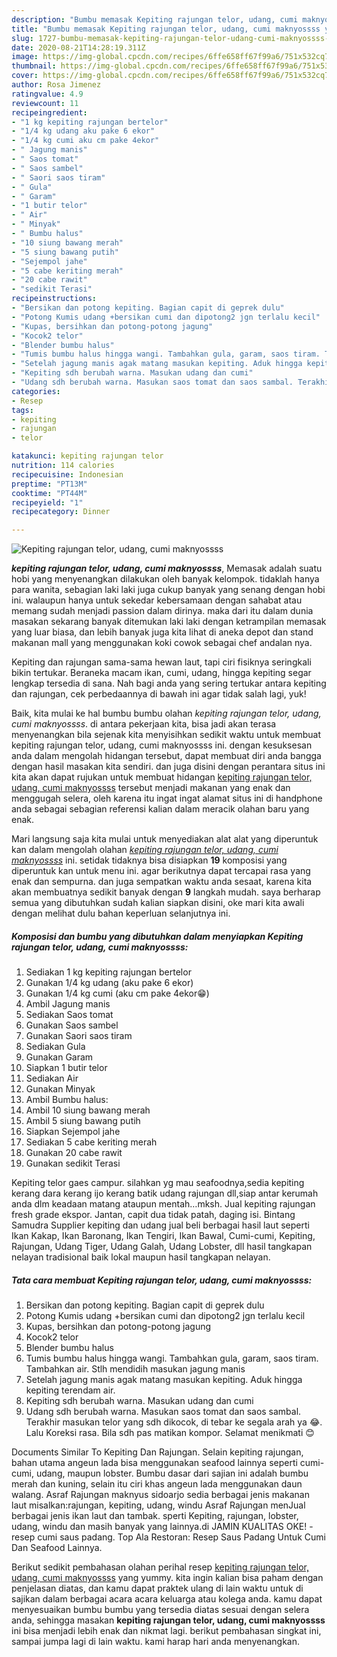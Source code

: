 ```yaml
---
description: "Bumbu memasak Kepiting rajungan telor, udang, cumi maknyossss yang mudah"
title: "Bumbu memasak Kepiting rajungan telor, udang, cumi maknyossss yang mudah"
slug: 1727-bumbu-memasak-kepiting-rajungan-telor-udang-cumi-maknyossss-yang-mudah
date: 2020-08-21T14:28:19.311Z
image: https://img-global.cpcdn.com/recipes/6ffe658ff67f99a6/751x532cq70/kepiting-rajungan-telor-udang-cumi-maknyossss-foto-resep-utama.jpg
thumbnail: https://img-global.cpcdn.com/recipes/6ffe658ff67f99a6/751x532cq70/kepiting-rajungan-telor-udang-cumi-maknyossss-foto-resep-utama.jpg
cover: https://img-global.cpcdn.com/recipes/6ffe658ff67f99a6/751x532cq70/kepiting-rajungan-telor-udang-cumi-maknyossss-foto-resep-utama.jpg
author: Rosa Jimenez
ratingvalue: 4.9
reviewcount: 11
recipeingredient:
- "1 kg kepiting rajungan bertelor"
- "1/4 kg udang aku pake 6 ekor"
- "1/4 kg cumi aku cm pake 4ekor"
- " Jagung manis"
- " Saos tomat"
- " Saos sambel"
- " Saori saos tiram"
- " Gula"
- " Garam"
- "1 butir telor"
- " Air"
- " Minyak"
- " Bumbu halus"
- "10 siung bawang merah"
- "5 siung bawang putih"
- "Sejempol jahe"
- "5 cabe keriting merah"
- "20 cabe rawit"
- "sedikit Terasi"
recipeinstructions:
- "Bersikan dan potong kepiting. Bagian capit di geprek dulu"
- "Potong Kumis udang +bersikan cumi dan dipotong2 jgn terlalu kecil"
- "Kupas, bersihkan dan potong-potong jagung"
- "Kocok2 telor"
- "Blender bumbu halus"
- "Tumis bumbu halus hingga wangi. Tambahkan gula, garam, saos tiram. Tambahkan air. Stlh mendidih masukan jagung manis"
- "Setelah jagung manis agak matang masukan kepiting. Aduk hingga kepiting terendam air."
- "Kepiting sdh berubah warna. Masukan udang dan cumi"
- "Udang sdh berubah warna. Masukan saos tomat dan saos sambal. Terakhir masukan telor yang sdh dikocok, di tebar ke segala arah ya 😂. Lalu Koreksi rasa. Bila sdh pas matikan kompor. Selamat menikmati 😊"
categories:
- Resep
tags:
- kepiting
- rajungan
- telor

katakunci: kepiting rajungan telor 
nutrition: 114 calories
recipecuisine: Indonesian
preptime: "PT13M"
cooktime: "PT44M"
recipeyield: "1"
recipecategory: Dinner

---
```



![Kepiting rajungan telor, udang, cumi maknyossss](https://img-global.cpcdn.com/recipes/6ffe658ff67f99a6/751x532cq70/kepiting-rajungan-telor-udang-cumi-maknyossss-foto-resep-utama.jpg)

<b><i>kepiting rajungan telor, udang, cumi maknyossss</i></b>, Memasak adalah suatu hobi yang menyenangkan dilakukan oleh banyak kelompok. tidaklah hanya para wanita, sebagian laki laki juga cukup banyak yang senang dengan hobi ini. walaupun hanya untuk sekedar kebersamaan dengan sahabat atau memang sudah menjadi passion dalam dirinya. maka dari itu dalam dunia masakan sekarang banyak ditemukan laki laki dengan ketrampilan memasak yang luar biasa, dan lebih banyak juga kita lihat di aneka depot dan stand makanan mall yang menggunakan koki cowok sebagai chef andalan nya.

Kepiting dan rajungan sama-sama hewan laut, tapi ciri fisiknya seringkali bikin tertukar. Beraneka macam ikan, cumi, udang, hingga kepiting segar lengkap tersedia di sana. Nah bagi anda yang sering tertukar antara kepiting dan rajungan, cek perbedaannya di bawah ini agar tidak salah lagi, yuk!

Baik, kita mulai ke hal bumbu bumbu olahan <i>kepiting rajungan telor, udang, cumi maknyossss</i>. di antara pekerjaan kita, bisa jadi akan terasa menyenangkan bila sejenak kita menyisihkan sedikit waktu untuk membuat kepiting rajungan telor, udang, cumi maknyossss ini. dengan kesuksesan anda dalam mengolah hidangan tersebut, dapat membuat diri anda bangga dengan hasil masakan kita sendiri. dan juga disini dengan perantara situs ini kita akan dapat rujukan untuk membuat hidangan <u>kepiting rajungan telor, udang, cumi maknyossss</u> tersebut menjadi makanan yang enak dan menggugah selera, oleh karena itu ingat ingat alamat situs ini di handphone anda sebagai sebagian referensi kalian dalam meracik olahan baru yang enak.


Mari langsung saja kita mulai untuk menyediakan alat alat yang diperuntuk kan dalam mengolah olahan <u><i>kepiting rajungan telor, udang, cumi maknyossss</i></u> ini. setidak tidaknya bisa disiapkan <b>19</b> komposisi yang diperuntuk kan untuk menu ini. agar berikutnya dapat tercapai rasa yang enak dan sempurna. dan juga sempatkan waktu anda sesaat, karena kita akan membuatnya sedikit banyak dengan <b>9</b> langkah mudah. saya berharap semua yang dibutuhkan sudah kalian siapkan disini, oke mari kita awali dengan melihat dulu bahan keperluan selanjutnya ini.

<!--inarticleads1-->

##### Komposisi dan bumbu yang dibutuhkan dalam menyiapkan Kepiting rajungan telor, udang, cumi maknyossss:

1. Sediakan 1 kg kepiting rajungan bertelor
1. Gunakan 1/4 kg udang (aku pake 6 ekor)
1. Gunakan 1/4 kg cumi (aku cm pake 4ekor😁)
1. Ambil  Jagung manis
1. Sediakan  Saos tomat
1. Gunakan  Saos sambel
1. Gunakan  Saori saos tiram
1. Sediakan  Gula
1. Gunakan  Garam
1. Siapkan 1 butir telor
1. Sediakan  Air
1. Gunakan  Minyak
1. Ambil  Bumbu halus:
1. Ambil 10 siung bawang merah
1. Ambil 5 siung bawang putih
1. Siapkan Sejempol jahe
1. Sediakan 5 cabe keriting merah
1. Gunakan 20 cabe rawit
1. Gunakan sedikit Terasi


Kepiting telor gaes campur. silahkan yg mau seafoodnya,sedia kepiting kerang dara kerang ijo kerang batik udang rajungan dll,siap antar kerumah anda dlm keadaan matang ataupun mentah…mksh. Jual kepiting rajungan fresh grade ekspor. Jantan, capit dua tidak patah, daging isi. Bintang Samudra Supplier kepiting dan udang jual beli berbagai hasil laut seperti Ikan Kakap, Ikan Baronang, Ikan Tengiri, Ikan Bawal, Cumi-cumi, Kepiting, Rajungan, Udang Tiger, Udang Galah, Udang Lobster, dll hasil tangkapan nelayan tradisional baik lokal maupun hasil tangkapan nelayan. 

<!--inarticleads2-->

##### Tata cara membuat Kepiting rajungan telor, udang, cumi maknyossss:

1. Bersikan dan potong kepiting. Bagian capit di geprek dulu
1. Potong Kumis udang +bersikan cumi dan dipotong2 jgn terlalu kecil
1. Kupas, bersihkan dan potong-potong jagung
1. Kocok2 telor
1. Blender bumbu halus
1. Tumis bumbu halus hingga wangi. Tambahkan gula, garam, saos tiram. Tambahkan air. Stlh mendidih masukan jagung manis
1. Setelah jagung manis agak matang masukan kepiting. Aduk hingga kepiting terendam air.
1. Kepiting sdh berubah warna. Masukan udang dan cumi
1. Udang sdh berubah warna. Masukan saos tomat dan saos sambal. Terakhir masukan telor yang sdh dikocok, di tebar ke segala arah ya 😂. Lalu Koreksi rasa. Bila sdh pas matikan kompor. Selamat menikmati 😊


Documents Similar To Kepiting Dan Rajungan. Selain kepiting rajungan, bahan utama angeun lada bisa menggunakan seafood lainnya seperti cumi-cumi, udang, maupun lobster. Bumbu dasar dari sajian ini adalah bumbu merah dan kuning, selain itu ciri khas angeun lada menggunakan daun walang. Asraf Rajungan maknyus sidoarjo sedia berbagai jenis makanan laut misalkan:rajungan, kepiting, udang, windu Asraf Rajungan menJual berbagai jenis ikan laut dan tambak. sperti Kepiting, rajungan, lobster, udang, windu dan masih banyak yang lainnya.di JAMIN KUALITAS OKE! - resep cumi saus padang. Top Ala Restoran: Resep Saus Padang Untuk Cumi Dan Seafood Lainnya. 

Berikut sedikit pembahasan olahan perihal resep <u>kepiting rajungan telor, udang, cumi maknyossss</u> yang yummy. kita ingin kalian bisa paham dengan penjelasan diatas, dan kamu dapat praktek ulang di lain waktu untuk di sajikan dalam berbagai acara acara keluarga atau kolega anda. kamu dapat menyesuaikan bumbu bumbu yang tersedia diatas sesuai dengan selera anda, sehingga masakan <b>kepiting rajungan telor, udang, cumi maknyossss</b> ini bisa menjadi lebih enak dan nikmat lagi. berikut pembahasan singkat ini, sampai jumpa lagi di lain waktu. kami harap hari anda menyenangkan.

